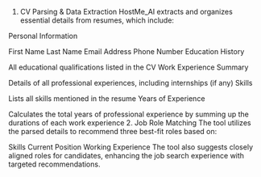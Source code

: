 1. CV Parsing & Data Extraction
HostMe_AI extracts and organizes essential details from resumes, which include:

Personal Information

First Name
Last Name
Email Address
Phone Number
Education History

All educational qualifications listed in the CV
Work Experience Summary

Details of all professional experiences, including internships (if any)
Skills

Lists all skills mentioned in the resume
Years of Experience

Calculates the total years of professional experience by summing up the durations of each work experience
2. Job Role Matching
The tool utilizes the parsed details to recommend three best-fit roles based on:

Skills
Current Position
Working Experience
The tool also suggests closely aligned roles for candidates, enhancing the job search experience with targeted recommendations.
